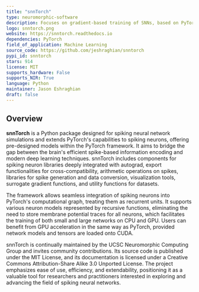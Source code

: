 ```yaml
---
title: "snnTorch"
type: neuromorphic-software
description: Focuses on gradient-based training of SNNs, based on PyTorch for GPU acceleration and gradient computation.
logo: snntorch.png
website: https://snntorch.readthedocs.io
dependencies: PyTorch
field_of_application: Machine Learning
source_code: https://github.com/jeshraghian/snntorch
pypi_id: snntorch
stars: 914
license: MIT
supports_hardware: False
supports_NIR: True
language: Python
maintainer: Jason Eshraghian
draft: false
---
```




## Overview
**snnTorch** is a Python package designed for spiking neural network simulations and extends PyTorch's capabilities to spiking neurons, offering pre-designed models within the 
PyTorch framework. It aims to bridge the gap between the brain's efficient spike-based information encoding and modern deep learning techniques. snnTorch includes components for 
spiking neuron libraries deeply integrated with autograd, export functionalities for cross-compatibility, arithmetic operations on spikes, libraries for spike generation and data 
conversion, visualization tools, surrogate gradient functions, and utility functions for datasets.

The framework allows seamless integration of spiking neurons into PyTorch's computational graph, treating them as recurrent units. It supports various neuron models represented by 
recursive functions, eliminating the need to store membrane potential traces for all neurons, which facilitates the training of both small and large networks on CPU and GPU. 
Users can benefit from GPU acceleration in the same way as PyTorch, provided network models and tensors are loaded onto CUDA.

snnTorch is continually maintained by the UCSC Neuromorphic Computing Group and invites community contributions. Its source code is published under the MIT License, and its 
documentation is licensed under a Creative Commons Attribution-Share Alike 3.0 Unported License. The project emphasizes ease of use, efficiency, and extendability, positioning it 
as a valuable tool for researchers and practitioners interested in exploring and advancing the field of spiking neural networks.
